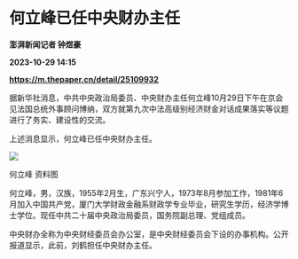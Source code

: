 # 何立峰已任中央财办主任
**澎湃新闻记者 钟煜豪**

**2023-10-29 14:15**

**https://m.thepaper.cn/detail/25109932**

据新华社消息，中共中央政治局委员、中央财办主任何立峰10月29日下午在京会见法国总统外事顾问博纳，双方就第九次中法高级别经济财金对话成果落实等议题进行了务实、建设性的交流。

上述消息显示，何立峰已任中央财办主任。

![](https://imagecloud.thepaper.cn/thepaper/image/276/160/700.jpg)

何立峰 资料图

何立峰，男，汉族，1955年2月生，广东兴宁人，1973年8月参加工作，1981年6月加入中国共产党，厦门大学财政金融系财政学专业毕业，研究生学历，经济学博士学位。现任中共二十届中央政治局委员，国务院副总理、党组成员。

中央财办全称为中央财经委员会办公室，是中央财经委员会下设的办事机构。公开报道显示，此前，刘鹤担任中央财办主任。